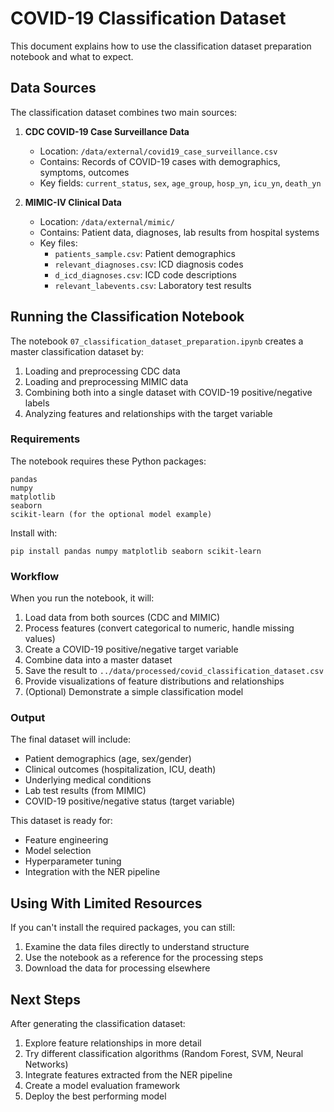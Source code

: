 # COVID-19 Classification Dataset

This document explains how to use the classification dataset preparation notebook and what to expect.

## Data Sources

The classification dataset combines two main sources:

1. **CDC COVID-19 Case Surveillance Data**
   - Location: `/data/external/covid19_case_surveillance.csv`
   - Contains: Records of COVID-19 cases with demographics, symptoms, outcomes
   - Key fields: `current_status`, `sex`, `age_group`, `hosp_yn`, `icu_yn`, `death_yn`

2. **MIMIC-IV Clinical Data**
   - Location: `/data/external/mimic/`
   - Contains: Patient data, diagnoses, lab results from hospital systems
   - Key files:
     - `patients_sample.csv`: Patient demographics
     - `relevant_diagnoses.csv`: ICD diagnosis codes
     - `d_icd_diagnoses.csv`: ICD code descriptions
     - `relevant_labevents.csv`: Laboratory test results

## Running the Classification Notebook

The notebook `07_classification_dataset_preparation.ipynb` creates a master classification dataset by:

1. Loading and preprocessing CDC data 
2. Loading and preprocessing MIMIC data
3. Combining both into a single dataset with COVID-19 positive/negative labels
4. Analyzing features and relationships with the target variable

### Requirements

The notebook requires these Python packages:
```
pandas
numpy
matplotlib
seaborn
scikit-learn (for the optional model example)
```

Install with:
```
pip install pandas numpy matplotlib seaborn scikit-learn
```

### Workflow

When you run the notebook, it will:

1. Load data from both sources (CDC and MIMIC)
2. Process features (convert categorical to numeric, handle missing values)
3. Create a COVID-19 positive/negative target variable
4. Combine data into a master dataset
5. Save the result to `../data/processed/covid_classification_dataset.csv`
6. Provide visualizations of feature distributions and relationships
7. (Optional) Demonstrate a simple classification model

### Output

The final dataset will include:
- Patient demographics (age, sex/gender)
- Clinical outcomes (hospitalization, ICU, death)
- Underlying medical conditions
- Lab test results (from MIMIC)
- COVID-19 positive/negative status (target variable)

This dataset is ready for:
- Feature engineering
- Model selection
- Hyperparameter tuning
- Integration with the NER pipeline

## Using With Limited Resources

If you can't install the required packages, you can still:

1. Examine the data files directly to understand structure
2. Use the notebook as a reference for the processing steps
3. Download the data for processing elsewhere

## Next Steps

After generating the classification dataset:

1. Explore feature relationships in more detail
2. Try different classification algorithms (Random Forest, SVM, Neural Networks)
3. Integrate features extracted from the NER pipeline
4. Create a model evaluation framework
5. Deploy the best performing model